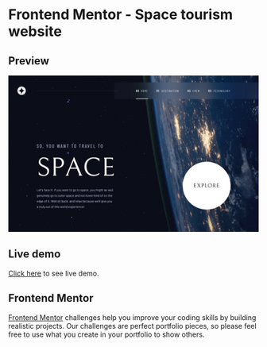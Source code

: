 # Frontend Mentor - Space tourism website

## Preview

![Design preview for the Space tourism website coding challenge](./preview.jpg)

## Live demo

[Click here](https://mlaversin.github.io/space-tourism-website/) to see live demo.

## Frontend Mentor

[Frontend Mentor](https://www.frontendmentor.io) challenges help you improve your coding skills by building realistic projects. Our challenges are perfect portfolio pieces, so please feel free to use what you create in your portfolio to show others.
